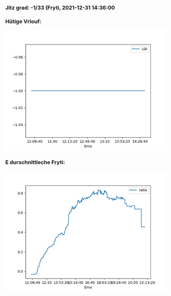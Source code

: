 ### Jitz grad: -1/33 (Fryti, 2021-12-31 14:36:00

### Hütige Vrlouf:
![Graph](Today.png)

### E durschnittleche Fryti:
![Graph](Fryti.png)